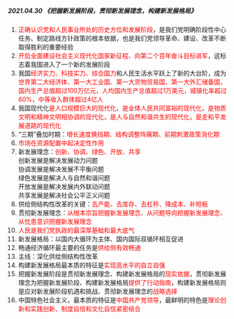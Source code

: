 ##### 2021.04.30 《把握新发展阶段，贯彻新发展理念，构建新发展格局》

1. <font color=red>正确认识党和人民事业所处的历史方位和发展阶段</font>，是我们党明确阶段性中心任务、制定路线方针政策的根本依据，也是我们党领导革命、建设、改革不断取得胜利的重要经验
2. <font color=red>开启全面建设社会主义现代化国家新征程、向第二个百年奋斗目标进军</font>，这标志着我国进入了一个新的发展阶段
3. 我国<font color=red>经济实力、科技实力、综合国力</font>和人民生活水平跃上了新的大台阶，成为<font color=red>世界第二大经济体、第一大工业国、第一大货物贸易国、第一大外汇储备国，国内生产总值超过100万亿元，人均国内生产总值超过1万美元，城镇化率超过60%，中等收入群体超过4亿人</font>
4. 我国现代化<font color=red>是人口规模巨大的现代化，是全体人民共同富裕的现代化，是物质文明和精神文明相协调的现代化，是人与自然和谐共生的现代化，是走和平发展道路的现代化</font>
5. “三期”叠加时期：<font color=red>增长速度换挡期、结构调整阵痛期、前期刺激政策消化期</font>
6. <font color=red>市场在资源配置中起决定性作用</font>
7. 新发展理念：<font color=red>创新、协调、绿色、开放、共享</font>  
   创新发展是解决发展动力问题  
   协调发展是解决发展不平衡问题  
   绿色发展是解决人与自然和谐问题  
   开放发展是解决发展内外联动问题  
   共享发展是解决社会公平正义问题  
8. 供给侧结构性改革的关键：<font color=red>去产能、去库存、去杠杆、降成本、补短板</font>
9. 贯彻新发展理念：<font color=red>从根本宗旨把握新发展理念、从问题导向把握新发展理念、从忧患意识把握新发展理念</font>
10. <font color=red>人民是我们党执政的最深厚基础和最大底气</font>
11. 新发展格局：以国内大循环为主体、国内国际双循环相互促进
12. 畅通经济循环最主要的任务是<font color=red>供给侧有效畅通</font>
13. 主线：深化供给侧结构性改革
14. 构建新发展格局最本质的特征是<font color=red>实现高水平的自立自强</font>
15. 把握新发展阶段是贯彻新发展理念、构建新发展格局的<font color=red>现实依据</font>，贯彻新发展理念为把握新发展阶段、构建新发展格局<font color=red>提供了行动指南</font>，构建新发展格局则是应对新发展阶段机遇和挑战、贯彻新发展理念的<font color=red>战略选择</font>
16. 中国特色社会主义，最本质的特征是<font color=red>中国共产党领导</font>，最鲜明的特色是<font color=red>理论创新和实践创新、制度自信和文化自信紧密结合</font>